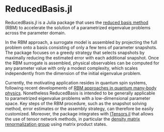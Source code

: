 # ReducedBasis.jl

ReducedBasis.jl is a Julia package that
uses the [reduced basis method](http://dx.doi.org/10.1007/978-3-319-22470-1) (RBM)
to accelerate the solution of a parametrized eigenvalue problems across the parameter domain.

In the RBM approach, a surrogate model is assembled by projecting the full
problem onto a basis consisting of only a few tens of parameter snapshots.
The package focuses on a greedy strategy that selects snapshots by maximally
reducing the estimated error with each additional snapshot.
Once the RBM surrogate is assembled, physical observables can be computed for
any parameter value with only a modest complexity, which scales independently
from the dimension of the initial eigenvalue problem.

Currently, the motivating application resides in quantum spin systems,
following recent developments of
[RBM approaches in quantum many-body physics](https://arxiv.org/abs/2110.15665).
Nonetheless ReducedBasis is intended to be generally applicable to parametrized eigenvalue
problems with a low-dimensional parameter space.
Key steps of the RBM procedure, such as the snapshot solving method, error
estimates or the assembly strategy, can therefore be easily customized.
Moreover, the package integrates with [ITensors.jl](https://itensor.github.io/ITensors.jl/stable/)
that allows the use of tensor network methods,
in particular the [density matrix renormalization group](https://tensornetwork.org/mps/algorithms/dmrg/)
using matrix product states.
